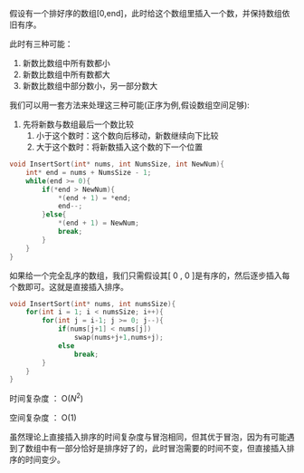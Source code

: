 假设有一个排好序的数组\[0,end\]，此时给这个数组里插入一个数，并保持数组依旧有序。

此时有三种可能：
1. 新数比数组中所有数都小
2. 新数比数组中所有数都大
3. 新数比数组中部分数小，另一部分数大

我们可以用一套方法来处理这三种可能(正序为例,假设数组空间足够):

1. 先将新数与数组最后一个数比较
	1. 小于这个数时：这个数向后移动，新数继续向下比较
	2. 大于这个数时：将新数插入这个数的下一个位置
```c
void InsertSort(int* nums, int NumsSize, int NewNum){
	int* end = nums + NumsSize - 1;
	while(end >= 0){
		if(*end > NewNum){
			*(end + 1) = *end;
			end--;
		}else{
			*(end + 1) = NewNum;
			break;
		}
	}
}
```

如果给一个完全乱序的数组，我们只需假设其\[ 0 , 0 \]是有序的，然后逐步插入每个数即可。这就是直接插入排序。

```c
void InsertSort(int* nums, int numsSize){
    for(int i = 1; i < numsSize; i++){
        for(int j = i-1; j >= 0; j--){
            if(nums[j+1] < nums[j])
                swap(nums+j+1,nums+j);
            else
                break;
        }
    }
}
```

时间复杂度 ： O($N^2$)

空间复杂度 ： O(1)

虽然理论上直接插入排序的时间复杂度与冒泡相同，但其优于冒泡，因为有可能遇到了数组中有一部分恰好是排序好了的，此时冒泡需要的时间不变，但直接插入排序的时间变少。